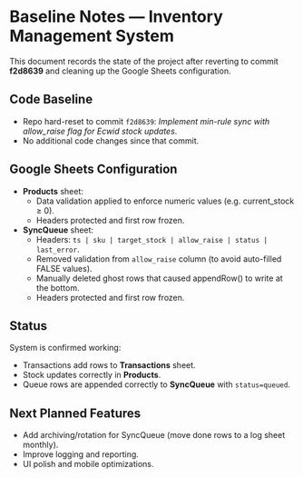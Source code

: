 


# Baseline Notes — Inventory Management System

This document records the state of the project after reverting to commit **f2d8639** and cleaning up the Google Sheets configuration.

## Code Baseline
- Repo hard-reset to commit `f2d8639`: *Implement min-rule sync with allow_raise flag for Ecwid stock updates*.
- No additional code changes since that commit.

## Google Sheets Configuration
- **Products** sheet:
  - Data validation applied to enforce numeric values (e.g. current_stock ≥ 0).
  - Headers protected and first row frozen.
- **SyncQueue** sheet:
  - Headers: `ts | sku | target_stock | allow_raise | status | last_error`.
  - Removed validation from `allow_raise` column (to avoid auto-filled FALSE values).
  - Manually deleted ghost rows that caused appendRow() to write at the bottom.
  - Headers protected and first row frozen.

## Status
System is confirmed working:
- Transactions add rows to **Transactions** sheet.
- Stock updates correctly in **Products**.
- Queue rows are appended correctly to **SyncQueue** with `status=queued`.

## Next Planned Features
- Add archiving/rotation for SyncQueue (move done rows to a log sheet monthly).
- Improve logging and reporting.
- UI polish and mobile optimizations.